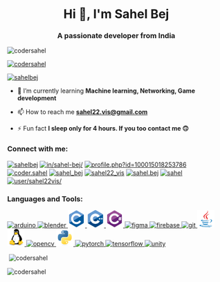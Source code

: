 <h1 align="center">Hi 👋, I'm Sahel Bej</h1>
<h3 align="center">A passionate developer from India</h3>

<p align="left"> <img src="https://komarev.com/ghpvc/?username=codersahel&label=Profile%20views&color=0e75b6&style=flat" alt="codersahel" /> </p>

<p align="left"> <a href="https://github.com/ryo-ma/github-profile-trophy"><img src="https://github-profile-trophy.vercel.app/?username=codersahel" alt="codersahel" /></a> </p>

<p align="left"> <a href="https://twitter.com/sahelbej" target="blank"><img src="https://img.shields.io/twitter/follow/sahelbej?logo=twitter&style=for-the-badge" alt="sahelbej" /></a> </p>

- 🌱 I’m currently learning **Machine learning, Networking, Game development**

- 📫 How to reach me **sahel22.vis@gmail.com**

- ⚡ Fun fact **I sleep only for 4 hours. If you too contact me 🙃**

<h3 align="left">Connect with me:</h3>
<p align="left">
<a href="https://twitter.com/sahelbej" target="blank"><img align="center" src="https://raw.githubusercontent.com/rahuldkjain/github-profile-readme-generator/master/src/images/icons/Social/twitter.svg" alt="sahelbej" height="30" width="40" /></a>
<a href="https://linkedin.com/in/in/sahel-bej/" target="blank"><img align="center" src="https://raw.githubusercontent.com/rahuldkjain/github-profile-readme-generator/master/src/images/icons/Social/linked-in-alt.svg" alt="in/sahel-bej/" height="30" width="40" /></a>
<a href="https://fb.com/profile.php?id=100015018253786" target="blank"><img align="center" src="https://raw.githubusercontent.com/rahuldkjain/github-profile-readme-generator/master/src/images/icons/Social/facebook.svg" alt="profile.php?id=100015018253786" height="30" width="40" /></a>
<a href="https://instagram.com/coder.sahel" target="blank"><img align="center" src="https://raw.githubusercontent.com/rahuldkjain/github-profile-readme-generator/master/src/images/icons/Social/instagram.svg" alt="coder.sahel" height="30" width="40" /></a>
<a href="https://www.codechef.com/users/sahel_bej" target="blank"><img align="center" src="https://cdn.jsdelivr.net/npm/simple-icons@3.1.0/icons/codechef.svg" alt="sahel_bej" height="30" width="40" /></a>
<a href="https://www.hackerrank.com/sahel22_vis" target="blank"><img align="center" src="https://raw.githubusercontent.com/rahuldkjain/github-profile-readme-generator/master/src/images/icons/Social/hackerrank.svg" alt="sahel22_vis" height="30" width="40" /></a>
<a href="https://codeforces.com/profile/sahel.bej" target="blank"><img align="center" src="https://raw.githubusercontent.com/rahuldkjain/github-profile-readme-generator/master/src/images/icons/Social/codeforces.svg" alt="sahel.bej" height="30" width="40" /></a>
<a href="https://www.leetcode.com/sahel" target="blank"><img align="center" src="https://raw.githubusercontent.com/rahuldkjain/github-profile-readme-generator/master/src/images/icons/Social/leet-code.svg" alt="sahel" height="30" width="40" /></a>
<a href="https://auth.geeksforgeeks.org/user/user/sahel22vis/" target="blank"><img align="center" src="https://raw.githubusercontent.com/rahuldkjain/github-profile-readme-generator/master/src/images/icons/Social/geeks-for-geeks.svg" alt="user/sahel22vis/" height="30" width="40" /></a>
</p>

<h3 align="left">Languages and Tools:</h3>
<p align="left"> <a href="https://www.arduino.cc/" target="_blank" rel="noreferrer"> <img src="https://cdn.worldvectorlogo.com/logos/arduino-1.svg" alt="arduino" width="40" height="40"/> </a> <a href="https://www.blender.org/" target="_blank" rel="noreferrer"> <img src="https://download.blender.org/branding/community/blender_community_badge_white.svg" alt="blender" width="40" height="40"/> </a> <a href="https://www.cprogramming.com/" target="_blank" rel="noreferrer"> <img src="https://raw.githubusercontent.com/devicons/devicon/master/icons/c/c-original.svg" alt="c" width="40" height="40"/> </a> <a href="https://www.w3schools.com/cpp/" target="_blank" rel="noreferrer"> <img src="https://raw.githubusercontent.com/devicons/devicon/master/icons/cplusplus/cplusplus-original.svg" alt="cplusplus" width="40" height="40"/> </a> <a href="https://www.w3schools.com/cs/" target="_blank" rel="noreferrer"> <img src="https://raw.githubusercontent.com/devicons/devicon/master/icons/csharp/csharp-original.svg" alt="csharp" width="40" height="40"/> </a> <a href="https://www.figma.com/" target="_blank" rel="noreferrer"> <img src="https://www.vectorlogo.zone/logos/figma/figma-icon.svg" alt="figma" width="40" height="40"/> </a> <a href="https://firebase.google.com/" target="_blank" rel="noreferrer"> <img src="https://www.vectorlogo.zone/logos/firebase/firebase-icon.svg" alt="firebase" width="40" height="40"/> </a> <a href="https://git-scm.com/" target="_blank" rel="noreferrer"> <img src="https://www.vectorlogo.zone/logos/git-scm/git-scm-icon.svg" alt="git" width="40" height="40"/> </a> <a href="https://www.java.com" target="_blank" rel="noreferrer"> <img src="https://raw.githubusercontent.com/devicons/devicon/master/icons/java/java-original.svg" alt="java" width="40" height="40"/> </a> <a href="https://www.linux.org/" target="_blank" rel="noreferrer"> <img src="https://raw.githubusercontent.com/devicons/devicon/master/icons/linux/linux-original.svg" alt="linux" width="40" height="40"/> </a> <a href="https://opencv.org/" target="_blank" rel="noreferrer"> <img src="https://www.vectorlogo.zone/logos/opencv/opencv-icon.svg" alt="opencv" width="40" height="40"/> </a> <a href="https://www.python.org" target="_blank" rel="noreferrer"> <img src="https://raw.githubusercontent.com/devicons/devicon/master/icons/python/python-original.svg" alt="python" width="40" height="40"/> </a> <a href="https://pytorch.org/" target="_blank" rel="noreferrer"> <img src="https://www.vectorlogo.zone/logos/pytorch/pytorch-icon.svg" alt="pytorch" width="40" height="40"/> </a> <a href="https://www.tensorflow.org" target="_blank" rel="noreferrer"> <img src="https://www.vectorlogo.zone/logos/tensorflow/tensorflow-icon.svg" alt="tensorflow" width="40" height="40"/> </a> <a href="https://unity.com/" target="_blank" rel="noreferrer"> <img src="https://www.vectorlogo.zone/logos/unity3d/unity3d-icon.svg" alt="unity" width="40" height="40"/> </a> </p>


<p>&nbsp;<img align="center" src="https://github-readme-stats.vercel.app/api?username=codersahel&show_icons=true&locale=en" alt="codersahel" /></p>

<p><img align="center" src="https://github-readme-streak-stats.herokuapp.com/?user=codersahel&" alt="codersahel" /></p>
